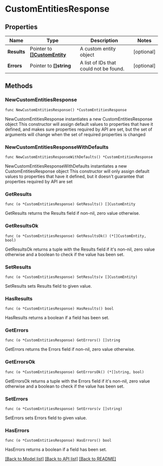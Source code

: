 # CustomEntitiesResponse

## Properties

Name | Type | Description | Notes
------------ | ------------- | ------------- | -------------
**Results** | Pointer to [**[]CustomEntity**](CustomEntity.md) | A custom entity object | [optional] 
**Errors** | Pointer to **[]string** | A list of IDs that could not be found. | [optional] 

## Methods

### NewCustomEntitiesResponse

`func NewCustomEntitiesResponse() *CustomEntitiesResponse`

NewCustomEntitiesResponse instantiates a new CustomEntitiesResponse object
This constructor will assign default values to properties that have it defined,
and makes sure properties required by API are set, but the set of arguments
will change when the set of required properties is changed

### NewCustomEntitiesResponseWithDefaults

`func NewCustomEntitiesResponseWithDefaults() *CustomEntitiesResponse`

NewCustomEntitiesResponseWithDefaults instantiates a new CustomEntitiesResponse object
This constructor will only assign default values to properties that have it defined,
but it doesn't guarantee that properties required by API are set

### GetResults

`func (o *CustomEntitiesResponse) GetResults() []CustomEntity`

GetResults returns the Results field if non-nil, zero value otherwise.

### GetResultsOk

`func (o *CustomEntitiesResponse) GetResultsOk() (*[]CustomEntity, bool)`

GetResultsOk returns a tuple with the Results field if it's non-nil, zero value otherwise
and a boolean to check if the value has been set.

### SetResults

`func (o *CustomEntitiesResponse) SetResults(v []CustomEntity)`

SetResults sets Results field to given value.

### HasResults

`func (o *CustomEntitiesResponse) HasResults() bool`

HasResults returns a boolean if a field has been set.

### GetErrors

`func (o *CustomEntitiesResponse) GetErrors() []string`

GetErrors returns the Errors field if non-nil, zero value otherwise.

### GetErrorsOk

`func (o *CustomEntitiesResponse) GetErrorsOk() (*[]string, bool)`

GetErrorsOk returns a tuple with the Errors field if it's non-nil, zero value otherwise
and a boolean to check if the value has been set.

### SetErrors

`func (o *CustomEntitiesResponse) SetErrors(v []string)`

SetErrors sets Errors field to given value.

### HasErrors

`func (o *CustomEntitiesResponse) HasErrors() bool`

HasErrors returns a boolean if a field has been set.


[[Back to Model list]](../README.md#documentation-for-models) [[Back to API list]](../README.md#documentation-for-api-endpoints) [[Back to README]](../README.md)


